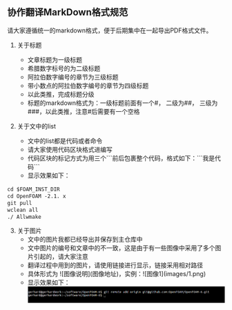 ## 协作翻译MarkDown格式规范

请大家遵循统一的markdown格式，便于后期集中在一起导出PDF格式文件。

1. 关于标题
    * 文章标题为一级标题 
    * 希腊数字标号的为二级标题
    * 阿拉伯数字编号的章节为三级标题
    * 带小数点的阿拉伯数字编号的章节为四级标题
    * 以此类推，完成标题分级
    * 标题的markdown格式为：一级标题前面有一个#， 二级为##， 三级为###，以此类推，注意#后需要有一个空格

2. 关于文中的list
    * 文中的list都是代码或者命令
    * 请大家使用代码区块格式进编写
    * 代码区块的标记方式为用三个\`\`\`前后包裹整个代码，格式如下：\`\`\`我是代码\`\`\`
    * 显示效果如下：
```
cd $FOAM_INST_DIR
cd OpenFOAM -2.1. x
git pull
wclean all
./ Allwmake
```

3. 关于图片
    * 文中的图片我都已经导出并保存到主仓库中
    * 文中图片的编号和文章中的不一致，这是由于有一些图像中采用了多个图片引起的，请大家注意
    * 翻译过程中用到的图片，请使用链接进行显示，链接采用相对路径
    * 具体形式为 \!\[图像说明\]\(图像地址\)，实例：\!\[图像1\]\(images/1.png\)
    * 显示效果如下：
![图像1](images/1.png)